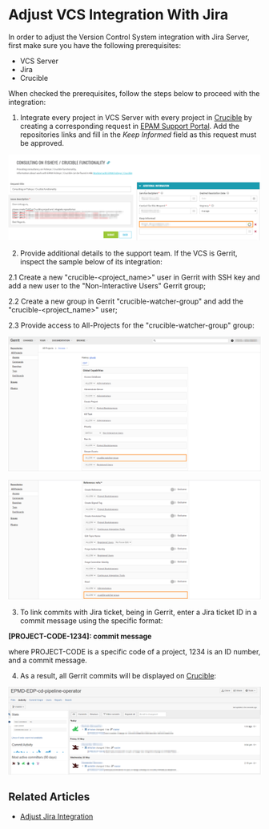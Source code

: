 # Adjust VCS Integration With Jira

In order to adjust the Version Control System integration with Jira Server, first make sure you have the following prerequisites:

* VCS Server
* Jira
* Crucible

When checked the prerequisites, follow the steps below to proceed with the integration:

1. Integrate every project in VCS Server with every project in [Crucible](https://crucible.epam.com/) by creating a corresponding request in [EPAM Support Portal](https://support.epam.com/esp/ess.do?orderitem=caConsultancyinFisheyeCruciblefunctionality).
Add the repositories links and fill in the *Keep Informed* field as this request must be approved.

  ![Request example](../assets/operator-guide/crucible_integration_request_1.png "Request example")

2. Provide additional details to the support team. If the VCS is Gerrit, inspect the sample below of its integration:

  2.1 Create a new "crucible-\<project_name\>" user in Gerrit with SSH key and add a new user to the "Non-Interactive Users" Gerrit group;

  2.2 Create a new group in Gerrit "crucible-watcher-group" and add the "crucible-\<project_name\>" user;

  2.3 Provide access to All-Projects for the "crucible-watcher-group" group:

  ![Gerrit All-Projects configuration](../assets/operator-guide/gerrit_access_crucible_1.png "Gerrit All-Projects configuration")

  ![Gerrit All-Projects configuration](../assets/operator-guide/gerrit_access_crucible_2.png "Gerrit All-Projects configuration")

3. To link commits with Jira ticket, being in Gerrit, enter a Jira ticket ID in a commit message using the specific format:

  **[PROJECT-CODE-1234]: commit message**

  where PROJECT-CODE is a specific code of a project, 1234 is an ID number, and a commit message.

4. As a result, all Gerrit commits will be displayed on [Crucible](https://crucible.epam.com/):

  ![Crucible project](../assets/operator-guide/crucible_project_1.png "Crucible project")

## Related Articles

* [Adjust Jira Integration](jira-integration.md)
